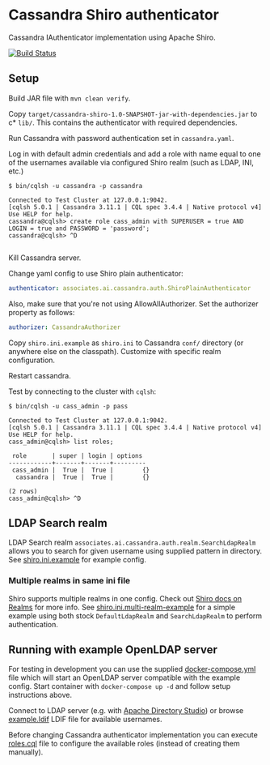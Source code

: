 # Cassandra Shiro authenticator

Cassandra IAuthenticator implementation using Apache Shiro.

[![Build Status](https://travis-ci.org/AI-Associates/cassandra-shiro.svg?branch=master)](https://travis-ci.org/AI-Associates/cassandra-shiro)

## Setup

Build JAR file with `mvn clean verify`.

Copy `target/cassandra-shiro-1.0-SNAPSHOT-jar-with-dependencies.jar` to c* `lib/`. 
This contains the authenticator with required dependencies.

Run Cassandra with password authentication set in `cassandra.yaml`.
 
Log in with default admin credentials and add a role with name equal to 
one of the usernames available via configured Shiro realm (such as LDAP,
 INI, etc.) 

```
$ bin/cqlsh -u cassandra -p cassandra

Connected to Test Cluster at 127.0.0.1:9042.
[cqlsh 5.0.1 | Cassandra 3.11.1 | CQL spec 3.4.4 | Native protocol v4]
Use HELP for help.
cassandra@cqlsh> create role cass_admin with SUPERUSER = true AND LOGIN = true and PASSWORD = 'password';
cassandra@cqlsh> ^D


```

Kill Cassandra server.

Change yaml config to use Shiro plain authenticator:

```yaml
authenticator: associates.ai.cassandra.auth.ShiroPlainAuthenticator
```

Also, make sure that you're not using AllowAllAuthorizer. Set the authorizer property as follows:

```yaml
authorizer: CassandraAuthorizer
```

Copy `shiro.ini.example` as `shiro.ini` to Cassandra `conf/` directory 
(or anywhere else on the classpath). 
Customize with specific realm configuration.

Restart cassandra.

Test by connecting to the cluster with `cqlsh`:

```
$ bin/cqlsh -u cass_admin -p pass

Connected to Test Cluster at 127.0.0.1:9042.
[cqlsh 5.0.1 | Cassandra 3.11.1 | CQL spec 3.4.4 | Native protocol v4]
Use HELP for help.
cass_admin@cqlsh> list roles;

 role       | super | login | options
------------+-------+-------+---------
 cass_admin |  True |  True |        {}
  cassandra |  True |  True |        {}

(2 rows)
cass_admin@cqlsh> ^D
```

## LDAP Search realm

LDAP Search realm `associates.ai.cassandra.auth.realm.SearchLdapRealm` allows you to search for given username using supplied 
pattern in directory. See [shiro.ini.example](shiro.ini.example) for example config.

### Multiple realms in same ini file

Shiro supports multiple realms in one config. Check out [Shiro docs on Realms](﻿https://shiro.apache.org/realm.html#explicit-assignment)
for more info. See [shiro.ini.multi-realm-example](shiro.ini.multi-realm-example) for
a simple example using both stock `DefaultLdapRealm` and `SearchLdapRealm` to perform authentication.
 

## Running with example OpenLDAP server

For testing in development you can use the supplied [docker-compose.yml](docker/docker-compose.yml)
file which will start an OpenLDAP server compatible with the example config.
Start container with `docker-compose up -d` and follow setup instructions above.
   
Connect to LDAP server (e.g. with [Apache Directory Studio](﻿http://directory.apache.org/studio/)) 
or browse [example.ldif](docker/bootstrap/example.ldif) LDIF file for available usernames.
  
Before changing Cassandra authenticator implementation you can execute [roles.cql](docker/roles.cql) 
file to configure the available roles (instead of creating them manually).  
